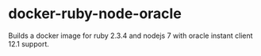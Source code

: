 # docker-ruby-node-oracle

Builds a docker image for ruby 2.3.4 and nodejs 7 with oracle instant client 12.1 support.
